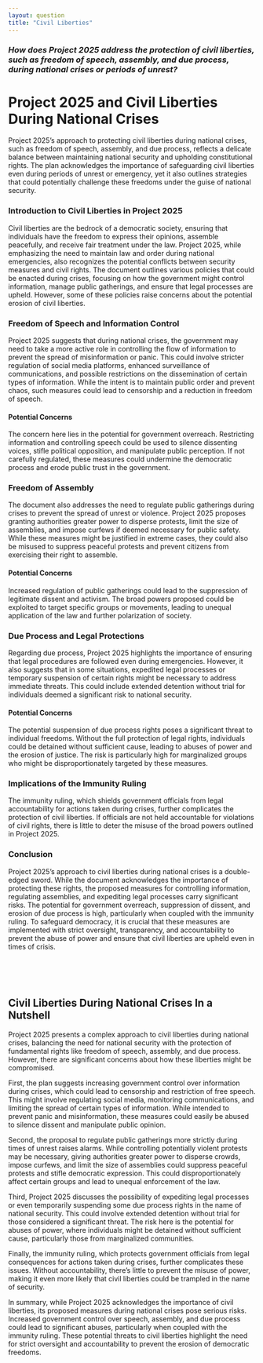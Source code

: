 ```yaml
---
layout: question
title: "Civil Liberties"
---
```


### *How does Project 2025 address the protection of civil liberties, such as freedom of speech, assembly, and due process, during national crises or periods of unrest?*


# Project 2025 and Civil Liberties During National Crises

Project 2025’s approach to protecting civil liberties during national crises, such as freedom of speech, assembly, and due process, reflects a delicate balance between maintaining national security and upholding constitutional rights. The plan acknowledges the importance of safeguarding civil liberties even during periods of unrest or emergency, yet it also outlines strategies that could potentially challenge these freedoms under the guise of national security.

### Introduction to Civil Liberties in Project 2025

Civil liberties are the bedrock of a democratic society, ensuring that individuals have the freedom to express their opinions, assemble peacefully, and receive fair treatment under the law. Project 2025, while emphasizing the need to maintain law and order during national emergencies, also recognizes the potential conflicts between security measures and civil rights. The document outlines various policies that could be enacted during crises, focusing on how the government might control information, manage public gatherings, and ensure that legal processes are upheld. However, some of these policies raise concerns about the potential erosion of civil liberties.

### Freedom of Speech and Information Control

Project 2025 suggests that during national crises, the government may need to take a more active role in controlling the flow of information to prevent the spread of misinformation or panic. This could involve stricter regulation of social media platforms, enhanced surveillance of communications, and possible restrictions on the dissemination of certain types of information. While the intent is to maintain public order and prevent chaos, such measures could lead to censorship and a reduction in freedom of speech.

#### Potential Concerns
The concern here lies in the potential for government overreach. Restricting information and controlling speech could be used to silence dissenting voices, stifle political opposition, and manipulate public perception. If not carefully regulated, these measures could undermine the democratic process and erode public trust in the government.

### Freedom of Assembly

The document also addresses the need to regulate public gatherings during crises to prevent the spread of unrest or violence. Project 2025 proposes granting authorities greater power to disperse protests, limit the size of assemblies, and impose curfews if deemed necessary for public safety. While these measures might be justified in extreme cases, they could also be misused to suppress peaceful protests and prevent citizens from exercising their right to assemble.

#### Potential Concerns
Increased regulation of public gatherings could lead to the suppression of legitimate dissent and activism. The broad powers proposed could be exploited to target specific groups or movements, leading to unequal application of the law and further polarization of society.

### Due Process and Legal Protections

Regarding due process, Project 2025 highlights the importance of ensuring that legal procedures are followed even during emergencies. However, it also suggests that in some situations, expedited legal processes or temporary suspension of certain rights might be necessary to address immediate threats. This could include extended detention without trial for individuals deemed a significant risk to national security.

#### Potential Concerns
The potential suspension of due process rights poses a significant threat to individual freedoms. Without the full protection of legal rights, individuals could be detained without sufficient cause, leading to abuses of power and the erosion of justice. The risk is particularly high for marginalized groups who might be disproportionately targeted by these measures.

### Implications of the Immunity Ruling

The immunity ruling, which shields government officials from legal accountability for actions taken during crises, further complicates the protection of civil liberties. If officials are not held accountable for violations of civil rights, there is little to deter the misuse of the broad powers outlined in Project 2025.

### Conclusion

Project 2025’s approach to civil liberties during national crises is a double-edged sword. While the document acknowledges the importance of protecting these rights, the proposed measures for controlling information, regulating assemblies, and expediting legal processes carry significant risks. The potential for government overreach, suppression of dissent, and erosion of due process is high, particularly when coupled with the immunity ruling. To safeguard democracy, it is crucial that these measures are implemented with strict oversight, transparency, and accountability to prevent the abuse of power and ensure that civil liberties are upheld even in times of crisis.

<br><br><br>

## <span id="nutshell">Civil Liberties During National Crises In a Nutshell</span>

Project 2025 presents a complex approach to civil liberties during national crises, balancing the need for national security with the protection of fundamental rights like freedom of speech, assembly, and due process. However, there are significant concerns about how these liberties might be compromised.

First, the plan suggests increasing government control over information during crises, which could lead to censorship and restriction of free speech. This might involve regulating social media, monitoring communications, and limiting the spread of certain types of information. While intended to prevent panic and misinformation, these measures could easily be abused to silence dissent and manipulate public opinion.

Second, the proposal to regulate public gatherings more strictly during times of unrest raises alarms. While controlling potentially violent protests may be necessary, giving authorities greater power to disperse crowds, impose curfews, and limit the size of assemblies could suppress peaceful protests and stifle democratic expression. This could disproportionately affect certain groups and lead to unequal enforcement of the law.

Third, Project 2025 discusses the possibility of expediting legal processes or even temporarily suspending some due process rights in the name of national security. This could involve extended detention without trial for those considered a significant threat. The risk here is the potential for abuses of power, where individuals might be detained without sufficient cause, particularly those from marginalized communities.

Finally, the immunity ruling, which protects government officials from legal consequences for actions taken during crises, further complicates these issues. Without accountability, there’s little to prevent the misuse of power, making it even more likely that civil liberties could be trampled in the name of security.

In summary, while Project 2025 acknowledges the importance of civil liberties, its proposed measures during national crises pose serious risks. Increased government control over speech, assembly, and due process could lead to significant abuses, particularly when coupled with the immunity ruling. These potential threats to civil liberties highlight the need for strict oversight and accountability to prevent the erosion of democratic freedoms.

